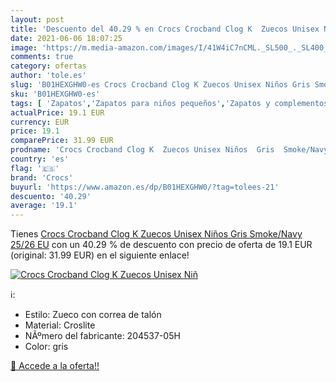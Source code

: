 ```yaml
---
layout: post
title: 'Descuento del 40.29 % en Crocs Crocband Clog K  Zuecos Unisex Niñ'
date: 2021-06-06 18:07:25
image: 'https://m.media-amazon.com/images/I/41W4iC7nCML._SL500_._SL400_.jpg'
comments: true
category: ofertas
author: 'tole.es'
slug: 'B01HEXGHW0-es Crocs Crocband Clog K Zuecos Unisex Niños Gris Smoke/Navy...'
sku: 'B01HEXGHW0-es'
tags: [ 'Zapatos','Zapatos para niños pequeños','Zapatos y complementos','Zuecos y mules para niño','crocs','zuecos', ]
actualPrice: 19.1 EUR
currency: EUR
price: 19.1
comparePrice: 31.99 EUR
prodname: 'Crocs Crocband Clog K  Zuecos Unisex Niños  Gris  Smoke/Navy   25/26 EU'
country: 'es'
flag: '🇪🇸'
brand: 'Crocs'
buyurl: 'https://www.amazon.es/dp/B01HEXGHW0/?tag=tolees-21'
descuento: '40.29'
average: '19.1'
---
```


Tienes [Crocs Crocband Clog K  Zuecos Unisex Niños  Gris  Smoke/Navy   25/26 EU](https://www.amazon.es/dp/B01HEXGHW0/?tag=tolees-21) con un 40.29 % de descuento con precio de oferta de 19.1 EUR (original: 31.99 EUR) en el siguiente enlace!

[![Crocs Crocband Clog K  Zuecos Unisex Niñ](https://m.media-amazon.com/images/I/41W4iC7nCML._SL500_._SL400_.jpg)](https://www.amazon.es/dp/B01HEXGHW0/?tag=tolees-21)

ℹ️:

- Estilo: Zueco con correa de talón
- Material: Croslite
- NÃºmero del fabricante: 204537-05H
- Color: gris

[🛒 Accede a la oferta!!](https://www.amazon.es/dp/B01HEXGHW0/?tag=tolees-21)
